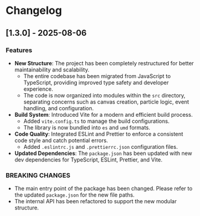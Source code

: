 # Changelog

## [1.3.0] - 2025-08-06

### Features

- **New Structure**: The project has been completely restructured for better maintainability and scalability.
  - The entire codebase has been migrated from JavaScript to TypeScript, providing improved type safety and developer experience.
  - The code is now organized into modules within the `src` directory, separating concerns such as canvas creation, particle logic, event handling, and configuration.
- **Build System**: Introduced Vite for a modern and efficient build process.
  - Added `vite.config.ts` to manage the build configurations.
  - The library is now bundled into `es` and `umd` formats.
- **Code Quality**: Integrated ESLint and Prettier to enforce a consistent code style and catch potential errors.
  - Added `.eslintrc.js` and `.prettierrc.json` configuration files.
- **Updated Dependencies**: The `package.json` has been updated with new dev dependencies for TypeScript, ESLint, Prettier, and Vite.

### BREAKING CHANGES

- The main entry point of the package has been changed. Please refer to the updated `package.json` for the new file paths.
- The internal API has been refactored to support the new modular structure.

